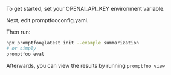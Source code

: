 To get started, set your OPENAI_API_KEY environment variable.

Next, edit promptfooconfig.yaml.

Then run:

```bash
npx promptfoo@latest init --example summarization
# or simply
promptfoo eval
```

Afterwards, you can view the results by running `promptfoo view`
